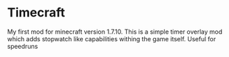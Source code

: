 # Timecraft
My first mod for minecraft version 1.7.10.  This is a simple timer overlay mod which adds stopwatch like capabilities withing the game itself.  Useful for speedruns

